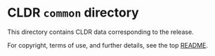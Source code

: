 # CLDR `common` directory

This directory contains CLDR data corresponding to the release.

For copyright, terms of use, and further details, see the top [README](../README.md).
